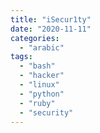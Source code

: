 ```yaml
---
title: "iSecur1ty"
date: "2020-11-11"
categories: 
  - "arabic"
tags: 
  - "bash"
  - "hacker"
  - "linux"
  - "python"
  - "ruby"
  - "security"
---
```



